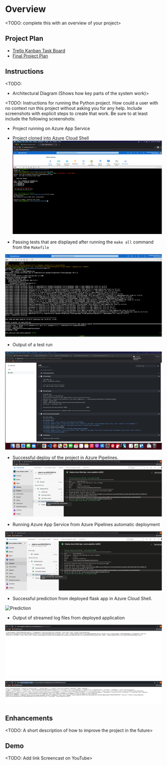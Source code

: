 # Overview

<TODO: complete this with an overview of your project>

## Project Plan

* [Trello Kanban Task Board](https://trello.com/invite/b/hVOAy40q/767e94ece0bc05aed4826aa9724596cf/building-azure-ci-cd-pipeline)
* [Final Project Plan](https://docs.google.com/spreadsheets/d/14MsfybRl9IBQCXpz52GzsAPmwmYQJjL2XewXLKN9vyg/edit?usp=sharing)

## Instructions

<TODO:  
* Architectural Diagram (Shows how key parts of the system work)>

<TODO:  Instructions for running the Python project.  How could a user with no context run this project without asking you for any help.  Include screenshots with explicit steps to create that work. Be sure to at least include the following screenshots:

* Project running on Azure App Service

* Project cloned into Azure Cloud Shell
![Cloned Project - Azure Cloud Shell](./images/3_Cloned_Project_AzureCloudShell.png)

* Passing tests that are displayed after running the `make all` command from the `Makefile`

![Make All Passing Test](./images/3.3_Local_Test.png)

* Output of a test run

![Passing Tests - Github Actions](./images/4_Github_Actions_Build.png)

* Successful deploy of the project in Azure Pipelines.  
![Completed - Azure Pipeline](./images/PipelineCompleted.png)

* Running Azure App Service from Azure Pipelines automatic deployment

![Running Azure App Server - Azure Pipeline](./images/AzureAppService.png)

* Successful prediction from deployed flask app in Azure Cloud Shell.  

![Prediction](./images/Predication.png)

* Output of streamed log files from deployed application

![Output Of Streamed Logs](./images/Logs1.png)

![Output Of Streamed Logs After Pipeline Deployment](./images/Logs2.png)
>

## Enhancements

<TODO: A short description of how to improve the project in the future>

## Demo 

<TODO: Add link Screencast on YouTube>


